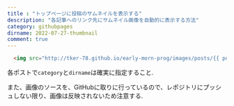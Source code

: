 ```yaml
---
title : "トップページに投稿のサムネイルを表示する"
description: "各記事へのリンク先にサムネイル画像を自動的に表示する方法"
category: githubpages
dirname: 2022-07-27-thumbnail
comment: true
---
```




```html
  <img src="http://tker-78.github.io/early-morn-prog/images/posts/{{ post.category}}/{{ post.dirname}}/image1.png" />
```

各ポストで`category`と`dirname`は確実に指定すること.  


また、画像のソースを、GitHubに取りに行っているので、レポジトリにプッシュしない限り、画像は反映されないため注意する.  



